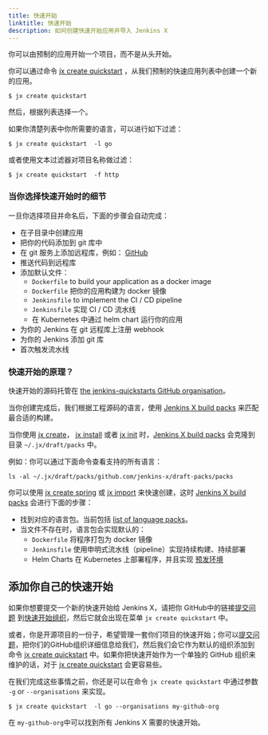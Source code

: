 ```yaml
---
title: 快速开始
linktitle: 快速开始
description: 如何创建快速开始应用并导入 Jenkins X
---
```


你可以由预制的应用开始一个项目，而不是从头开始。 

你可以通过命令 [jx create quickstart](/commands/jx_create_quickstart) ，从我们预制的快速应用列表中创建一个新的应用。

```shell
$ jx create quickstart
```

然后，根据列表选择一个。

如果你清楚列表中你所需要的语言，可以进行如下过滤：

```shell
$ jx create quickstart  -l go
```

或者使用文本过滤器对项目名称做过滤：

```shell
$ jx create quickstart  -f http
```

### 当你选择快速开始时的细节

一旦你选择项目并命名后，下面的步骤会自动完成：

* 在子目录中创建应用
* 把你的代码添加到 git 库中 
* 在 git 服务上添加远程库，例如： [GitHub](https://github.com)
* 推送代码到远程库
* 添加默认文件：
  * `Dockerfile` to build your application as a docker image
  * `Dockerfile` 把你的应用构建为 docker 镜像
  * `Jenkinsfile` to implement the CI / CD pipeline
  * `Jenkinsfile` 实现 CI / CD 流水线
  * 在 Kubernetes 中通过 helm chart 运行你的应用
* 为你的 Jenkins 在 git 远程库上注册 webhook
* 为你的 Jenkins 添加 git 库
* 首次触发流水线 

### 快速开始的原理？

快速开始的源码托管在 [the jenkins-quickstarts GitHub organisation](https://github.com/jenkins-x-quickstarts)。

当你创建完成后，我们根据工程源码的语言，使用 [Jenkins X build packs](https://github.com/jenkins-x-buildpacks/jenkins-x-kubernetes) 来匹配最合适的构建。

当你使用 [jx create](/zh/docs/getting_started/setup/create-cluster/)， [jx install](/docs/managing/tasks/install-on-cluster/) 或者 [jx init](/commands/jx_init/) 时，[Jenkins X build packs](https://github.com/jenkins-x-buildpacks/jenkins-x-kubernetes) 会克隆到目录 `~/.jx/draft/packs` 中。

例如：你可以通过下面命令查看支持的所有语言：

```shell
ls -al ~/.jx/draft/packs/github.com/jenkins-x/draft-packs/packs
```

你可以使用 [jx create spring](/zh/docs/using/tasks/create-spring/) 或 [jx import](developing/import/) 来快速创建，这时 [Jenkins X build packs](https://github.com/jenkins-x-buildpacks/jenkins-x-kubernetes) 会进行下面的步骤：

* 找到对应的语言包。当前包括 [list of language packs](https://github.com/jenkins-x-buildpacks/jenkins-x-kubernetes/tree/master/packs)。
* 当文件不存在时，语言包会实现默认的：
  * `Dockerfile` 将程序打包为 docker 镜像
  * `Jenkinsfile` 使用申明式流水线（pipeline）实现持续构建、持续部署
  * Helm Charts 在 Kubernetes 上部署程序，并且实现 [预发环境](/docs/concepts/features/#preview-environments)
   
## 添加你自己的快速开始

如果你想要提交一个新的快速开始给 Jenkins X，请把你 GitHub中的链接[提交问题](https://github.com/jenkins-x/jx/issues/new?labels=quickstart&title=Add%20quickstart&body=Please%20add%20this%20github%20quickstart:) 到[快速开始组织](https://github.com/jenkins-x-quickstarts)，然后它就会出现在菜单 `jx create quickstart` 中。

或者，你是开源项目的一份子，希望管理一套你们项目的快速开始；你可以[提交问题](https://github.com/jenkins-x/jx/issues/new?labels=quickstart&title=Add%20quickstart&body=Please%20add%20this%20github%20quickstart:)，把你们的GitHub组织详细信息给我们，然后我们会它作为默认的组织添加到命令 [jx create quickstart](/commands/jx_create_quickstart) 中。如果你把快速开始作为一个单独的 GitHub 组织来维护的话，对于 [jx create quickstart](/commands/jx_create_quickstart) 会更容易些。

在我们完成这些事情之前，你还是可以在命令 `jx create quickstart` 中通过参数 `-g` or `--organisations` 来实现。

```shell
$ jx create quickstart  -l go --organisations my-github-org
```

在 `my-github-org`中可以找到所有 Jenkins X 需要的快速开始。
